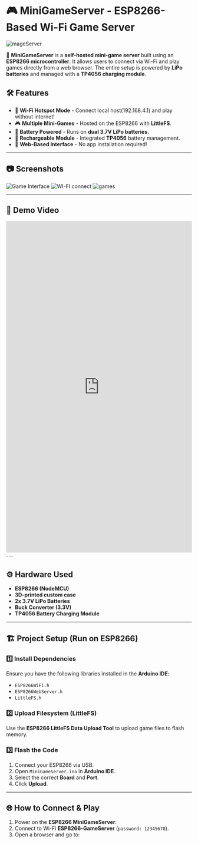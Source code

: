 # 🎮 MiniGameServer - ESP8266-Based Wi-Fi Game Server
![mageServer](https://github.com/user-attachments/assets/fb28438c-0354-411e-9fa8-d3a8b9843f64)


🚀 **MiniGameServer** is a **self-hosted mini-game server** built using an **ESP8266 microcontroller**. It allows users to connect via Wi-Fi and play games directly from a web browser. The entire setup is powered by **LiPo batteries** and managed with a **TP4056 charging module**.

## 🛠 Features
- 📡 **Wi-Fi Hotspot Mode** - Connect local host(192.168.4.1) and play without internet!
- 🎮 **Multiple Mini-Games** - Hosted on the ESP8266 with **LittleFS**.
- 🔋 **Battery Powered** - Runs on **dual 3.7V LiPo batteries**.
- 🔌 **Rechargeable Module** - Integrated **TP4056** battery management.
- 📂 **Web-Based Interface** - No app installation required!

---

## 📷 Screenshots
![Game Interface](https://github.com/user-attachments/assets/decd9dbf-8441-4c17-963d-291cc6f868f5)
![WI-FI connect](https://github.com/user-attachments/assets/9e73acd3-8f56-41d2-b6fb-75fbc36f3bc7)
![games](https://github.com/user-attachments/assets/d6046ffe-ef96-4f70-a6d4-9a4cfeb937e5)


---

## 🎥 Demo Video
<iframe src="https://www.linkedin.com/embed/feed/update/urn:li:ugcPost:7300866346345476096" height="900" width="504" frameborder="0" allowfullscreen="" title="Embedded post"></iframe>
---

## ⚙️ Hardware Used
- **ESP8266 (NodeMCU)**
- **3D-printed custom case**
- **2x 3.7V LiPo Batteries**
- **Buck Converter (3.3V)**
- **TP4056 Battery Charging Module**

---

## 🏗 Project Setup (Run on ESP8266)
### 1️⃣ Install Dependencies
Ensure you have the following libraries installed in the **Arduino IDE**:
- `ESP8266WiFi.h`
- `ESP8266WebServer.h`
- `LittleFS.h`

### 2️⃣ Upload Filesystem (LittleFS)
Use the **ESP8266 LittleFS Data Upload Tool** to upload game files to flash memory.

### 3️⃣ Flash the Code
1. Connect your ESP8266 via USB.
2. Open `MiniGameServer.ino` in **Arduino IDE**.
3. Select the correct **Board** and **Port**.
4. Click **Upload**.

---

## 🌐 How to Connect & Play
1. Power on the **ESP8266 MiniGameServer**.
2. Connect to Wi-Fi **ESP8266-GameServer** (`password: 12345678`).
3. Open a browser and go to:  
